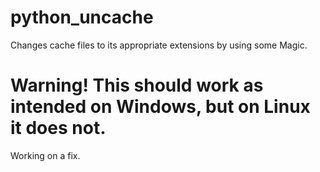 # python_uncache
Changes cache files to its appropriate extensions by using some Magic.

# Warning! This should work as intended on Windows, but on Linux it does not.
Working on a fix.

